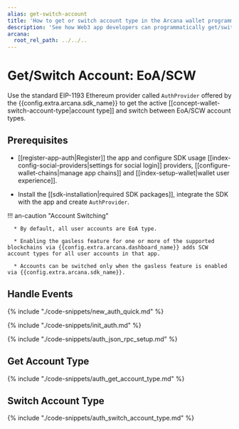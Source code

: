 ```yaml
---
alias: get-switch-account
title: 'How to get or switch account type in the Arcana wallet programmatically'
description: 'See how Web3 app developers can programmatically get/switch account type in the Arcana wallet. App users can also view/switch the active wallet account type via UI.'
arcana:
  root_rel_path: ../../..
---
```


# Get/Switch Account: EoA/SCW

Use the standard EIP-1193 Ethereum provider called `AuthProvider` offered by the {{config.extra.arcana.sdk_name}} to get the active [[concept-wallet-switch-account-type|account type]] and switch between EoA/SCW account types.

## Prerequisites

* [[register-app-auth|Register]] the app and configure SDK usage [[index-config-social-providers|settings for social login]] providers, [[configure-wallet-chains|manage app chains]] and [[index-setup-wallet|wallet user experience]].

* Install the [[sdk-installation|required SDK packages]], integrate the SDK with the app and create `AuthProvider`. 

!!! an-caution "Account Switching"

      * By default, all user accounts are EoA type.

      * Enabling the gasless feature for one or more of the supported blockchains via {{config.extra.arcana.dashboard_name}} adds SCW account types for all user accounts in that app.

      * Accounts can be switched only when the gasless feature is enabled via {{config.extra.arcana.sdk_name}}.

## Handle Events

{% include "./code-snippets/new_auth_quick.md" %}

{% include "./code-snippets/init_auth.md" %}

{% include "./code-snippets/auth_json_rpc_setup.md" %}
   
## Get Account Type

{% include "./code-snippets/auth_get_account_type.md" %}

## Switch Account Type

{% include "./code-snippets/auth_switch_account_type.md" %}
